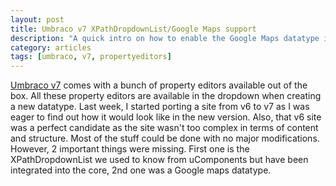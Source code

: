 ```yaml
---
layout: post
title: Umbraco v7 XPathDropdownList/Google Maps support
description: "A quick intro on how to enable the Google Maps datatype in Umbraco v7"
category: articles
tags: [umbraco, v7, propertyeditors]
---
```


[Umbraco v7](http://our.umbraco.org/contribute/releases/701) comes with a bunch of property editors available out of the box. All these property editors are available in the dropdown when creating a new datatype. Last week, I started porting a site from v6 to v7 as I was eager to find out how it would look like in the new version. Also, that v6 site was a perfect candidate as the site wasn't too complex in terms of content and structure. Most of the stuff could be done with no major modifications. However, 2 important things were missing. First one is the XPathDropdownList we used to know from uComponents but have been integrated into the core, 2nd one was a Google maps datatype.
